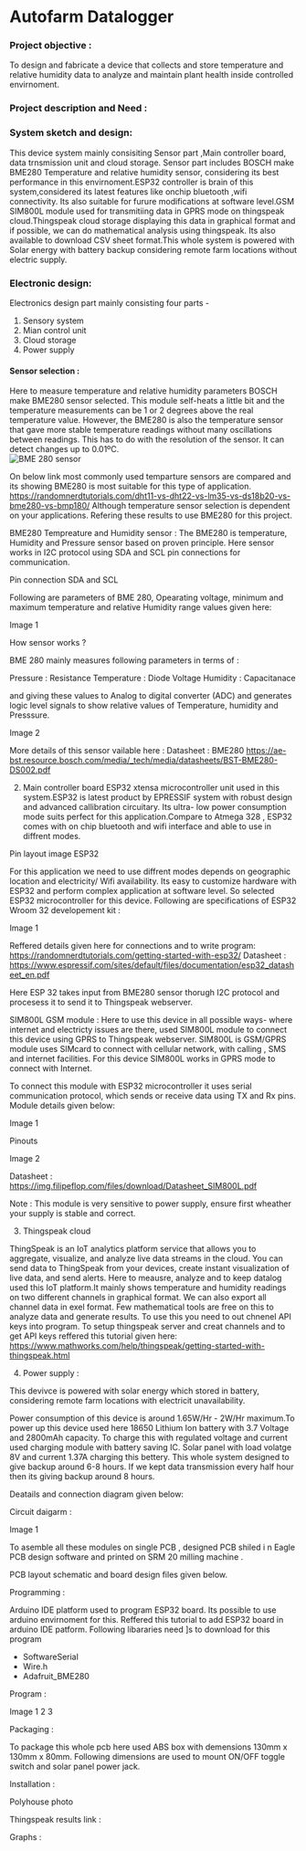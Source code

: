 # Autofarm Datalogger 
### Project objective : 
To design and fabricate a device that collects and store temperature and relative humidity data 
to analyze and maintain plant health inside controlled envirnoment.  

### Project description and Need : 




### System sketch and design:

This device system mainly consisiting Sensor part ,Main controller board, 
data trnsmission unit and cloud storage. Sensor part includes BOSCH make BME280 Temperature and relative humidity 
sensor, considering its best performance in this envirnoment.ESP32 controller is brain of this system,considered its latest features like onchip bluetooth ,wifi connectivity. 
Its also suitable for furure modifications at software level.GSM SIM800L module used for transmitiing data in GPRS mode on thingspeak cloud.Thingspeak
cloud storage displaying this data in graphical format and if possible, we can do mathematical analysis using thingspeak. Its also available to download 
CSV sheet format.This whole system is powered with Solar energy with battery backup considering remote farm locations without electric supply.   



### Electronic design:

Electronics design part mainly consisting four parts - 
1. Sensory system 
2. Mian control unit 
3. Cloud storage 
4. Power supply 

#### Sensor selection : 
Here to measure temperature and relative humidity parameters BOSCH make BME280 sensor selected.
This module self-heats a little bit and the temperature measurements can be 1 or 2 degrees above the real temperature value.
However, the BME280 is also the temperature sensor that gave more stable temperature readings without many oscillations between readings.
 This has to do with the resolution of the sensor. It can detect changes up to 0.01ºC.  
 ![BME 280 sensor](https://github.com/SuhasLabade/my-projects-/blob/master/Images/BME3.jpg)



   
On below link most commonly used temparture sensors are compared and its showing BME280 is most suitable for this type of application. 
https://randomnerdtutorials.com/dht11-vs-dht22-vs-lm35-vs-ds18b20-vs-bme280-vs-bmp180/
Although temperature sensor selection is dependent on your applications. Refering these results to use BME280 for this project.

BME280 Tempreature and Humidity sensor : 
The BME280 is temperature, Humidity and Pressure sensor based on proven principle. 
Here sensor works in I2C protocol using SDA and SCL pin connections for communication.

Pin connection SDA and SCL  

Following are parameters of BME 280, Opearating voltage, minimum and maximum temperature and relative Humidity range values given here: 

Image 1   

How sensor works ? 

BME 280 mainly measures following parameters in terms of :

Pressure : Resistance 
Temperature : Diode Voltage 
Humidity : Capacitanace 

and giving these values to Analog to digital converter (ADC) and generates logic level signals to show relative values of Temperature, humidity and Presssure. 

Image 2 







More details of this sensor vailable here : 
Datasheet : BME280
https://ae-bst.resource.bosch.com/media/_tech/media/datasheets/BST-BME280-DS002.pdf




  2) Main controller board 
ESP32 xtensa microcontroller unit used in this system.ESP32 is latest product by EPRESSIF system with robust design and 
advanced callibration circuitary. Its ultra- low power consumption mode suits perfect for this application.Compare to Atmega 328 , 
ESP32 comes with on chip bluetooth and wifi interface and able to use in diffrent modes.  

Pin layout image ESP32 


 For this application we need to use diffrent modes depends on geographic location and electricity/ Wifi availability.
 Its easy to customize hardware with ESP32 and  perform complex application at software level. So selected ESP32 microcontroller for this device. 
Following are specifications of ESP32 Wroom 32 developement kit :

Image 1 

Reffered details given here for connections and to write program: 
https://randomnerdtutorials.com/getting-started-with-esp32/
Datasheet : https://www.espressif.com/sites/default/files/documentation/esp32_datasheet_en.pdf


Here ESP 32 takes input from BME280 sensor thorugh I2C protocol and procesess it to send it to Thingspeak webserver. 


SIM800L GSM module : 
Here to use this device in all possible ways- where internet and electricty issues are there,
 used SIM800L module to connect this device using GPRS to Thingspeak webserver. SIM800L is GSM/GPRS module uses SIMcard to 
connect with cellular network, with calling , SMS and internet facilities. For this device SIM800L works in GPRS mode to connect with Internet. 

To connect this module with ESP32 microcontroller it uses serial communication protocol, which sends or receive data using TX and Rx pins. 
Module details given below: 

Image 1

Pinouts 

Image 2 



Datasheet : https://img.filipeflop.com/files/download/Datasheet_SIM800L.pdf


Note : This module is very sensitive to power supply, ensure first wheather your supply is stable and correct.  
 



3) Thingspeak cloud 

ThingSpeak is an IoT analytics platform service that allows you to aggregate, visualize, and analyze live data streams in the cloud. 
You can send data to ThingSpeak from your devices, create instant visualization of live data, 
and send alerts. Here to meausre, analyze and to keep datalog used this IoT platform.It mainly shows temperature 
and humidity readings on two different channels in graphical format. We can also export all channel data in exel format. Few mathematical 
tools are free on this to analyze data and generate results. To use this you need to out chnenel API keys into program. 
To setup thingspeak server and creat channels and to get API keys reffered this tutorial given here: 
https://www.mathworks.com/help/thingspeak/getting-started-with-thingspeak.html

  




4) Power supply : 

This devivce is powered with solar energy which stored in battery, considering remote farm locations with electricit unavailability. 

Power consumption of this device is around 1.65W/Hr  - 2W/Hr maximum.To power up this device used here 18650
 Lithium Ion battery with 3.7 Voltage and 2800mAh capacity. To charge this with regulated voltage 
and current used charging module with battery saving IC. Solar panel with load volatge 8V and current 1.37A charging this bettery. This whole system designed to give backup around 6-8 hours.
If we kept data transmission every half hour then its giving backup around 8 hours. 

Deatails and connection diagram given below: 



Circuit daigarm :

Image 1 

To asemble all these modules on single PCB , designed PCB shiled i n Eagle PCB design software and printed on SRM 20 milling machine . 


PCB layout schematic and board design files given below. 


Programming : 

Arduino IDE platform used to program ESP32 board. Its possible to use arduino envirnoment for this.
Reffered this tutorial to add ESP32 board in arduino IDE patform. Following libararies need ]s to download for this program 

- SoftwareSerial
- Wire.h
- Adafruit_BME280

Program : 


Image 1 
2 3 

 




Packaging : 

To package this whole pcb here used ABS box with demensions 130mm x 130mm x 80mm. Following dimensions are used to mount ON/OFF toggle 
switch and solar panel power jack. 

 



Installation : 

Polyhouse photo 


Thingspeak results link : 

Graphs : 



